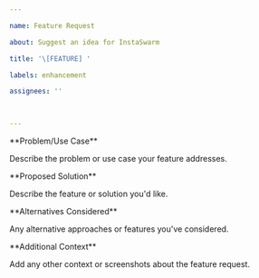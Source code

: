 ```yaml
---

name: Feature Request

about: Suggest an idea for InstaSwarm

title: '\[FEATURE] '

labels: enhancement

assignees: ''



---
```




\*\*Problem/Use Case\*\*

Describe the problem or use case your feature addresses.



\*\*Proposed Solution\*\*

Describe the feature or solution you'd like.



\*\*Alternatives Considered\*\*

Any alternative approaches or features you've considered.



\*\*Additional Context\*\*

Add any other context or screenshots about the feature request.

